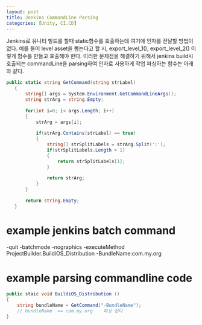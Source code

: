 ```yaml
---
layout: post
title: Jenkins CommandLine Parsing
categories: [Unity, CI.CD]
---
```


Jenkins로 유니티 빌드를 할때 static함수를 호출하는데 여기에 인자를 전달할 방법이 없다.
예를 들어 level asset을 뽑는다고 할 시, export_level_1(), export_level_2() 이렇게 함수를 만들고 호출해야 한다.
이러한 문제점을 해결하기 위해서 jenkins build시 호출되는 commandLine을 parsing하여 인자로 사용하게 작업
파싱하는 함수는 아래와 같다.

```c#
public static string GetCommand(string strLabel)
   {
       string[] args = System.Environment.GetCommandLineArgs();
       string strArg = string.Empty;
 
       for(int i=0; i< args.Length; i++)
       {
           strArg = args[i];
 
           if(strArg.Contains(strLabel) == true)
           {
               string[] strSplitLabels = strArg.Split(':');
               if(strSplitLabels.Length > 1)
               {
                   return strSplitLabels[1];
               }
 
               return strArg;
           }
       }
 
       return string.Empty;
   }
```


# example jenkins batch command 
-quit -batchmode -nographics -executeMethod ProjectBuilder.BuildiOS_Distribution -BundleName:com.my.org 
 

 
# example parsing commandline code
```c#
public staic void BuildiOS_Distribution ()
{
    string bundleName = GetCommand("-BundleName");
    // bundleName  == com.my.org    파싱 된다
}
```